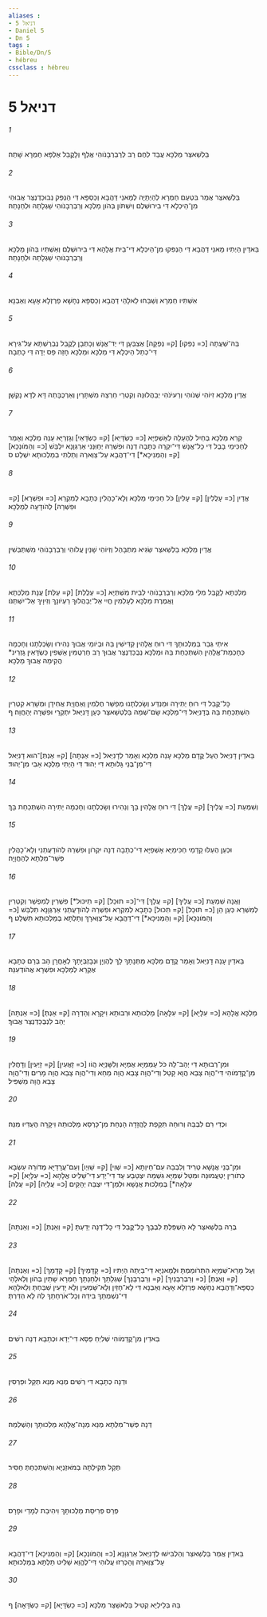 ```yaml
---
aliases : 
- דניאל 5
- Daniel 5
- Dn 5
tags : 
- Bible/Dn/5
- hébreu
cssclass : hébreu
---
```


# דניאל 5

###### 1
בֵּלְשַׁאצַּר מַלְכָּא עֲבַד לְחֶם רַב לְרַבְרְבָנֹוהִי אֲלַף וְלָקֳבֵל אַלְפָּא חַמְרָא שָׁתֵה׃
###### 2
בֵּלְשַׁאצַּר אֲמַר בִּטְעֵם חַמְרָא לְהַיְתָיָה לְמָאנֵי דַּהֲבָא וְכַסְפָּא דִּי הַנְפֵּק נְבוּכַדְנֶצַּר אֲבוּהִי מִן־הֵיכְלָא דִּי בִירוּשְׁלֶם וְיִשְׁתֹּון בְּהֹון מַלְכָּא וְרַבְרְבָנֹוהִי שֵׁגְלָתֵהּ וּלְחֵנָתֵהּ׃
###### 3
בֵּאדַיִן הַיְתִיו מָאנֵי דַהֲבָא דִּי הַנְפִּקוּ מִן־הֵיכְלָא דִּי־בֵית אֱלָהָא דִּי בִירוּשְׁלֶם וְאִשְׁתִּיו בְּהֹון מַלְכָּא וְרַבְרְבָנֹוהִי שֵׁגְלָתֵהּ וּלְחֵנָתֵהּ׃
###### 4
אִשְׁתִּיו חַמְרָא וְשַׁבַּחוּ לֵאלָהֵי דַּהֲבָא וְכַסְפָּא נְחָשָׁא פַרְזְלָא אָעָא וְאַבְנָא׃
###### 5
בַּהּ־שַׁעֲתָה [כ= נְפַקוּ] [ק= נְפַקָה] אֶצְבְּעָן דִּי יַד־אֱנָשׁ וְכָתְבָן לָקֳבֵל נֶבְרַשְׁתָּא עַל־גִּירָא דִּי־כְתַל הֵיכְלָא דִּי מַלְכָּא וּמַלְכָּא חָזֵה פַּס יְדָה דִּי כָתְבָה׃
###### 6
אֱדַיִן מַלְכָּא זִיוֹהִי שְׁנֹוהִי וְרַעיֹנֹהִי יְבַהֲלוּנֵּהּ וְקִטְרֵי חַרְצֵהּ מִשְׁתָּרַיִן וְאַרְכֻבָּתֵהּ דָּא לְדָא נָקְשָׁן׃
###### 7
קָרֵא מַלְכָּא בְּחַיִל לְהֶעָלָה לְאָשְׁפַיָּא [כ= כַּשְׂדָּיֵא] [ק= כַּשְׂדָּאֵי] וְגָזְרַיָּא עָנֵה מַלְכָּא וְאָמַר לְחַכִּימֵי בָבֶל דִּי כָל־אֱנָשׁ דִּי־יִקְרֵה כְּתָבָה דְנָה וּפִשְׁרֵהּ יְחַוִּנַּנִי אַרְגְּוָנָא יִלְבַּשׁ [כ= וְהַמֹּונְכָא] [ק= וְהַמְנִיכָא*] דִי־דַהֲבָא עַל־צַוְּארֵהּ וְתַלְתִּי בְמַלְכוּתָא יִשְׁלַט׃ ס
###### 8
אֱדַיִן [כ= עָלֲלִין] [ק= עָלִּין] כֹּל חַכִּימֵי מַלְכָּא וְלָא־כָהֲלִין כְּתָבָא לְמִקְרֵא [כ= וּפִשְׁרָא] [ק= וּפִשְׁרֵהּ] לְהֹודָעָה לְמַלְכָּא׃
###### 9
אֱדַיִן מַלְכָּא בֵלְשַׁאצַּר שַׂגִּיא מִתְבָּהַל וְזִיוֹהִי שָׁנַיִן עֲלֹוהִי וְרַבְרְבָנֹוהִי מִשְׁתַּבְּשִׁין׃
###### 10
מַלְכְּתָא לָקֳבֵל מִלֵּי מַלְכָּא וְרַבְרְבָנֹוהִי לְבֵית מִשְׁתְּיָא [כ= עַלֲלַת] [ק= עַלַּת] עֲנָת מַלְכְּתָא וַאֲמֶרֶת מַלְכָּא לְעָלְמִין חֱיִי אַל־יְבַהֲלוּךְ רַעְיֹונָךְ וְזִיוָיךְ אַל־יִשְׁתַּנֹּו׃
###### 11
אִיתַי גְּבַר בְּמַלְכוּתָךְ דִּי רוּחַ אֱלָהִין קַדִּישִׁין בֵּהּ וּבְיֹומֵי אֲבוּךְ נַהִירוּ וְשָׂכְלְתָנוּ וְחָכְמָה כְּחָכְמַת־אֱלָהִין הִשְׁתְּכַחַת בֵּהּ וּמַלְכָּא נְבֻכַדְנֶצַּר אֲבוּךְ רַב חַרְטֻמִּין אָשְׁפִין כַּשְׂדָּאִין גָּזְרִינ* הֲקִימֵהּ אֲבוּךְ מַלְכָּא׃
###### 12
כָּל־קֳבֵל דִּי רוּחַ יַתִּירָה וּמַנְדַּע וְשָׂכְלְתָנוּ מְפַשַּׁר חֶלְמִין וַאַחֲוָיַת אֲחִידָן וּמְשָׁרֵא קִטְרִין הִשְׁתְּכַחַת בֵּהּ בְּדָנִיֵּאל דִּי־מַלְכָּא שָׂם־שְׁמֵהּ בֵּלְטְשַׁאצַּר כְּעַן דָּנִיֵּאל יִתְקְרֵי וּפִשְׁרָה יְהַחֲוֵה׃ ף
###### 13
בֵּאדַיִן דָּנִיֵּאל הֻעַל קֳדָם מַלְכָּא עָנֵה מַלְכָּא וְאָמַר לְדָנִיֵּאל [כ= אַנְתָּה] [ק= אַנְתְּ]־הוּא דָנִיֵּאל דִּי־מִן־בְּנֵי גָלוּתָא דִּי יְהוּד דִּי הַיְתִי מַלְכָּא אַבִי מִן־יְהוּד׃
###### 14
וְשִׁמְעֵת [כ= עֲלַיִךְ] [ק= עֲלָךְ] דִּי רוּחַ אֱלָהִין בָּךְ וְנַהִירוּ וְשָׂכְלְתָנוּ וְחָכְמָה יַתִּירָה הִשְׁתְּכַחַת בָּךְ׃
###### 15
וּכְעַן הֻעַלּוּ קָדָמַי חַכִּימַיָּא אָשְׁפַיָּא דִּי־כְתָבָה דְנָה יִקְרֹון וּפִשְׁרֵהּ לְהֹודָעֻתַנִי וְלָא־כָהֲלִין פְּשַׁר־מִלְּתָא לְהַחֲוָיָה׃
###### 16
וַאֲנָה שִׁמְעֵת [כ= עֲלַיִךְ] [ק= עֲלָךְ] דִּי־[כ= תוּכַל] [ק= תִיכּוּל*] פִּשְׁרִין לְמִפְשַׁר וְקִטְרִין לְמִשְׁרֵא כְּעַן הֵן [כ= תּוּכַל] [ק= תִּכוּל] כְּתָבָא לְמִקְרֵא וּפִשְׁרֵהּ לְהֹודָעֻתַנִי אַרְגְּוָנָא תִלְבַּשׁ [כ= וְהַמֹּונְכָא] [ק= וְהַמְנִיכָא*] דִי־דַהֲבָא עַל־צַוְּארָךְ וְתַלְתָּא בְמַלְכוּתָא תִּשְׁלַט׃ ף
###### 17
בֵּאדַיִן עָנֵה דָנִיֵּאל וְאָמַר קֳדָם מַלְכָּא מַתְּנָתָךְ לָךְ לֶהֶוְיָן וּנְבָזְבְּיָתָךְ לְאָחֳרָן הַב בְּרַם כְּתָבָא אֶקְרֵא לְמַלְכָּא וּפִשְׁרָא אֲהֹודְעִנֵּהּ׃
###### 18
[כ= אַנְתָּה] [ק= אַנְתְּ] מַלְכָּא אֱלָהָא [כ= עִלָּיָא] [ק= עִלָּאָה] מַלְכוּתָא וּרְבוּתָא וִיקָרָא וְהַדְרָה יְהַב לִנְבֻכַדְנֶצַּר אֲבוּךְ׃
###### 19
וּמִן־רְבוּתָא דִּי יְהַב־לֵהּ כֹּל עַמְמַיָּא אֻמַיָּא וְלִשָּׁנַיָּא הֲוֹו [כ= זָאֲעִין] [ק= זָיְעִין] וְדָחֲלִין מִן־קֳדָמֹוהִי דִּי־הֲוָה צָבֵא הֲוָא קָטֵל וְדִי־הֲוָה צָבֵא הֲוָה מַחֵא וְדִי־הֲוָה צָבֵא הֲוָה מָרִים וְדִי־הֲוָה צָבֵא הֲוָה מַשְׁפִּיל׃
###### 20
וּכְדִי רִם לִבְבֵהּ וְרוּחֵהּ תִּקְפַת לַהֲזָדָה הָנְחַת מִן־כָּרְסֵא מַלְכוּתֵהּ וִיקָרָה הֶעְדִּיוּ מִנֵּהּ׃
###### 21
וּמִן־בְּנֵי אֲנָשָׁא טְרִיד וְלִבְבֵהּ עִם־חֵיוְתָא [כ= שְׁוִי] [ק= שַׁוִּיְו] וְעִם־עֲרָדַיָּא מְדֹורֵהּ עִשְׂבָּא כְתֹורִין יְטַעֲמוּנֵּהּ וּמִטַּל שְׁמַיָּא גִּשְׁמֵהּ יִצְטַבַּע עַד דִּי־יְדַע דִּי־שַׁלִּיט אֱלָהָא [כ= עִלָּיָא] [ק= עִלָּאָה*] בְּמַלְכוּת אֲנָשָׁא וּלְמַן־דִּי יִצְבֵּה יְהָקֵים [כ= עֲלַיֵהּ] [ק= עֲלַהּ]׃
###### 22
[כ= וְאַנְתָּה] [ק= וְאַנְתְּ] בְּרֵהּ בֵּלְשַׁאצַּר לָא הַשְׁפֵּלְתְּ לִבְבָךְ כָּל־קֳבֵל דִּי כָל־דְּנָה יְדַעְתָּ׃
###### 23
וְעַל מָרֵא־שְׁמַיָּא הִתְרֹומַמְתָּ וּלְמָאנַיָּא דִי־בַיְתֵהּ הַיְתִיו [כ= קָדָמַיִךְ] [ק= קָדָמָךְ] [כ= וְאַנְתָּה] [ק= וְאַנְתְּ] [כ= וְרַבְרְבָנַיִךְ] [ק= וְרַבְרְבָנָךְ] שֵׁגְלָתָךְ וּלְחֵנָתָךְ חַמְרָא שָׁתַיִן בְּהֹון וְלֵאלָהֵי כַסְפָּא־וְדַהֲבָא נְחָשָׁא פַרְזְלָא אָעָא וְאַבְנָא דִּי לָא־חָזַיִן וְלָא־שָׁמְעִין וְלָא יָדְעִין שַׁבַּחְתָּ וְלֵאלָהָא דִּי־נִשְׁמְתָךְ בִּידֵהּ וְכָל־אֹרְחָתָךְ לֵהּ לָא הַדַּרְתָּ׃
###### 24
בֵּאדַיִן מִן־קֳדָמֹוהִי שְׁלִיַחַ פַּסָּא דִי־יְדָא וּכְתָבָא דְנָה רְשִׁים׃
###### 25
וּדְנָה כְתָבָא דִּי רְשִׁים מְנֵא מְנֵא תְּקֵל וּפַרְסִין׃
###### 26
דְּנָה פְּשַׁר־מִלְּתָא מְנֵא מְנָה־אֱלָהָא מַלְכוּתָךְ וְהַשְׁלְמַהּ׃
###### 27
תְּקֵל תְּקִילְתָּה בְמֹאזַנְיָא וְהִשְׁתְּכַחַתְּ חַסִּיר׃
###### 28
פְּרֵס פְּרִיסַת מַלְכוּתָךְ וִיהִיבַת לְמָדַי וּפָרָס׃
###### 29
בֵּאדַיִן אֲמַר בֵּלְשַׁאצַּר וְהַלְבִּישׁוּ לְדָנִיֵּאל אַרְגְּוָנָא [כ= וְהַמֹּונְכָא] [ק= וְהַמְנִיכָא] דִי־דַהֲבָא עַל־צַוְּארֵהּ וְהַכְרִזוּ עֲלֹוהִי דִּי־לֶהֱוֵא שַׁלִּיט תַּלְתָּא בְּמַלְכוּתָא׃
###### 30
בֵּהּ בְּלֵילְיָא קְטִיל בֵּלְאשַׁצַּר מַלְכָּא [כ= כַשְׂדָּיָא] [ק= כַשְׂדָּאָה]׃ ף
